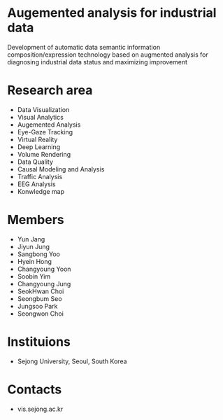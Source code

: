 # Augemented analysis for industrial data
Development of automatic data semantic information composition/expression technology based on augmented analysis for diagnosing industrial data status and maximizing improvement

# Research area
- Data Visualization
- Visual Analytics
- Augemented Analysis
- Eye-Gaze Tracking
- Virtual Reality
- Deep Learning
- Volume Rendering
- Data Quality
- Causal Modeling and Analysis
- Traffic Analysis
- EEG Analysis
- Konwledge map

# Members
- Yun Jang
- Jiyun Jung
- Sangbong Yoo
- Hyein Hong
- Changyoung Yoon
- Soobin Yim
- Changyoung Jung
- SeokHwan Choi
- Seongbum Seo
- Jungsoo Park
- Seongwon Choi

# Instituions
- Sejong University, Seoul, South Korea

# Contacts
- vis.sejong.ac.kr
